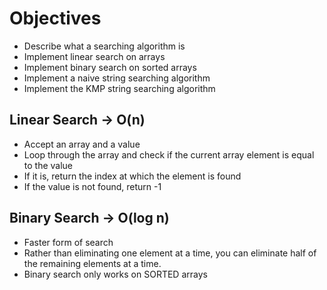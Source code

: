 # Objectives

- Describe what a searching algorithm is
- Implement linear search on arrays
- Implement binary search on sorted arrays
- Implement a naive string searching algorithm
- Implement the KMP string searching algorithm

## Linear Search -> O(n)

- Accept an array and a value
- Loop through the array and check if the current array element is equal to the value
- If it is, return the index at which the element is found
- If the value is not found, return -1

## Binary Search -> O(log n)

- Faster form of search
- Rather than eliminating one element at a time, you can eliminate half of the remaining elements at a time.
- Binary search only works on SORTED arrays